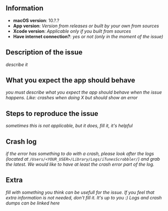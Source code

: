 ## Information

 - **macOS version**: 10.?.?
 - **App version**: _Version from releases or built by your own from sources_
 - **Xcode version**: _Applicable only if you built from sources_
 - **Have internet connection?**: _yes or not (only in the moment of the issue)_

## Description of the issue

_describe it_

## What you expect the app should behave

_you must describe what you expect the app should behave when the issue happens. Like: crashes when doing X but should show an error_

## Steps to reproduce the issue

_sometimes this is not applicable, but it does, fill it, it's helpful_

## Crash log

_if the error has something to do with a crash, please look after the logs (located at `/Users/<YOUR_USER>/Library/Logs/iTunesScrobbler/`) and grab the latest. We would like to have at least the crash error part of the log._

## Extra

_fill with something you think can be usefull for the issue. If you feel that extra information is not needed, don't fill it. It's up to you :) Logs and crash dumps can be linked here_
